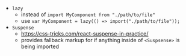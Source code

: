 - `lazy`
    - instead of ```import MyComponent from "./path/to/file"```
    - use ```var MyComponent = lazy(() => import("./path/to/file"));```
- `Suspense`
    - https://css-tricks.com/react-suspense-in-practice/
    - provides fallback markup for if anything inside of `<Suspsense>` is being imported